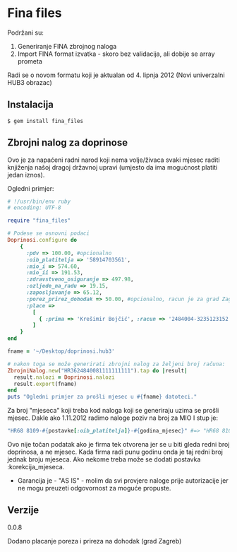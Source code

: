 # Fina files

Podržani su:

1. Generiranje FINA zbrojnog naloga
2. Import FINA format izvatka - skoro bez validacija, ali dobije se array prometa

Radi se o novom formatu koji je aktualan od 4. lipnja 2012 (Novi univerzalni HUB3 obrazac)

##  Instalacija

    $ gem install fina_files

## Zbrojni nalog za doprinose

Ovo je za napaćeni radni narod koji nema volje/živaca svaki mjesec raditi knjiženja našoj dragoj državnoj upravi (umjesto da ima mogućnost platiti jedan iznos).

Ogledni primjer:


```ruby
# !/usr/bin/env ruby
# encoding: UTF-8

require "fina_files"

# Podese se osnovni podaci
Doprinosi.configure do
    {
      :pdv => 100.00, #opcionalno
      :oib_platitelja => '58914703561',
      :mio_i => 574.60,
      :mio_ii => 191.53,
      :zdravstveno_osiguranje => 497.98,
      :ozljede_na_radu => 19.15,
      :zaposljavanje => 65.12,
      :porez_prirez_dohodak => 50.00, #opcionalno, racun je za grad Zagreb
      :place =>
        [
          { :prima => 'Krešimir Bojčić', :racun => '2484004-3235123152', :iznos => 3064.52 }
        ]
    }
end

fname = '~/Desktop/doprinosi.hub3'

# nakon toga se može generirati zbrojni nalog za željeni broj računa:
ZbrojniNalog.new("HR3624840081111111111").tap do |result|
  result.nalozi = Doprinosi.nalozi
  result.export(fname)
end
puts "Ogledni primjer za prošli mjesec u #{fname} datoteci."
```

Za broj "mjeseca" koji treba kod naloga koji se generiraju uzima se prošli mjesec. Dakle ako 1.11.2012 radimo naloge poziv na broj za MIO I stup je:

```ruby
"HR68 8109-#{postavke[:oib_platitelja]}-#{godina_mjesec}" #=> "HR68 8109-58914703561-1210"
```

Ovo nije točan podatak ako je firma tek otvorena jer se u biti gleda redni broj doprinosa, a ne mjesec. Kada firma radi punu godinu onda je taj redni broj jednak broju mjeseca. Ako nekome treba može se dodati postavka :korekcija_mjeseca.

* Garancija je - "AS IS" - molim da svi provjere naloge prije autorizacije jer ne mogu preuzeti odgovornost za moguće propuste.


Verzije
-------

0.0.8

Dodano placanje poreza i prireza na dohodak (grad Zagreb)

